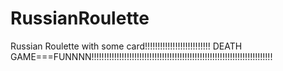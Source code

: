 # RussianRoulette
Russian Roulette with some card!!!!!!!!!!!!!!!!!!!!!!!!!! DEATH GAME===FUNNNN!!!!!!!!!!!!!!!!!!!!!!!!!!!!!!!!!!!!!!!!!!!!!!!!!!!!!!!!!!!!!!!!!!!!!!!!
